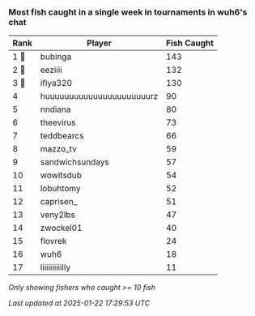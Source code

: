 ### Most fish caught in a single week in tournaments in wuh6's chat
| Rank | Player | Fish Caught |
|------|--------|-----------|
| 1 🥇  | bubinga  | 143 |
| 2 🥈  | eeziiii  | 132 |
| 3 🥉  | iflya320  | 130 |
| 4  | huuuuuuuuuuuuuuuuuuuuuurz  | 90 |
| 5  | nndiana  | 80 |
| 6  | theevirus  | 73 |
| 7  | teddbearcs  | 66 |
| 8  | mazzo_tv  | 59 |
| 9  | sandwichsundays  | 57 |
| 10  | wowitsdub  | 54 |
| 11  | lobuhtomy  | 52 |
| 12  | caprisen_  | 51 |
| 13  | veny2lbs  | 47 |
| 14  | zwockel01  | 40 |
| 15  | flovrek  | 24 |
| 16  | wuh6  | 18 |
| 17  | liiiiiiiiiilly  | 11 |

_Only showing fishers who caught >= 10 fish_

_Last updated at 2025-01-22 17:29:53 UTC_